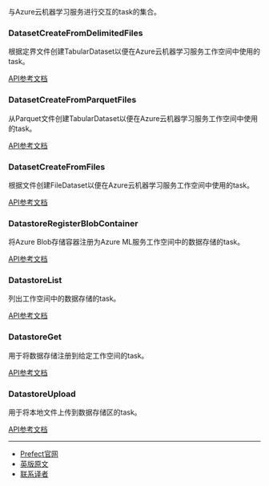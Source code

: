 与Azure云机器学习服务进行交互的task的集合。

### DatasetCreateFromDelimitedFiles

根据定界文件创建TabularDataset以便在Azure云机器学习服务工作空间中使用的task。

[API参考文档](https://docs.prefect.io/api/latest/tasks/azureml.html#prefect-tasks-azureml-dataset-datasetcreatefromdelimitedfiles)

### DatasetCreateFromParquetFiles

从Parquet文件创建TabularDataset以便在Azure云机器学习服务工作空间中使用的task。

[API参考文档](https://docs.prefect.io/api/latest/tasks/azureml.html#prefect-tasks-azureml-dataset-datasetcreatefromparquetfiles)

### DatasetCreateFromFiles

根据文件创建FileDataset以便在Azure云机器学习服务工作空间中使用的task。

[API参考文档](https://docs.prefect.io/api/latest/tasks/azureml.html#prefect-tasks-azureml-dataset-datasetcreatefromfiles)

### DatastoreRegisterBlobContainer

将Azure Blob存储容器注册为Azure ML服务工作空间中的数据存储的task。

[API参考文档](https://docs.prefect.io/api/latest/tasks/azureml.html#prefect-tasks-azureml-datastore-datastoreregisterblobcontainer)

### DatastoreList

列出工作空间中的数据存储的task。

[API参考文档](https://docs.prefect.io/api/latest/tasks/azureml.html#prefect-tasks-azureml-datastore-datastorelist)

### DatastoreGet

用于将数据存储注册到给定工作空间的task。

[API参考文档](https://docs.prefect.io/api/latest/tasks/azureml.html#prefect-tasks-azureml-datastore-datastoreget)

### DatastoreUpload

用于将本地文件上传到数据存储区的task。

[API参考文档](https://docs.prefect.io/api/latest/tasks/azureml.html#prefect-tasks-azureml-datastore-datastoreupload)

***

- [Prefect官网](https://www.prefect.io/)
- [英版原文](https://docs.prefect.io/core/task_library/azureml.html)
- [联系译者](https://github.com/listen-lavender)
